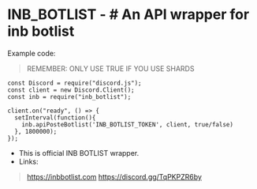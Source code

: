 # INB_BOTLIST - # An API wrapper for inb botlist

Example code:
> REMEMBER: ONLY USE TRUE IF YOU USE SHARDS
```
const Discord = require("discord.js");
const client = new Discord.Client();
const inb = require("inb_botlist");

client.on("ready", () => {
  setInterval(function(){
	inb.apiPosteBotlist('INB_BOTLIST_TOKEN', client, true/false)
  }, 1800000);
});
```

* This is official INB BOTLIST wrapper.
* Links:
 > https://inbbotlist.com
 > https://discord.gg/TqPKPZR6by